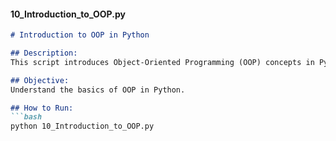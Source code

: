 
#### **10_Introduction_to_OOP.py**
```markdown
# Introduction to OOP in Python

## Description:
This script introduces Object-Oriented Programming (OOP) concepts in Python. It demonstrates how to define a class, create objects, and use methods.

## Objective:
Understand the basics of OOP in Python.

## How to Run:
```bash
python 10_Introduction_to_OOP.py
